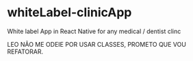 # whiteLabel-clinicApp

White label App in React Native for any medical / dentist clinc

LEO NÃO ME ODEIE POR USAR CLASSES, PROMETO QUE VOU REFATORAR.
